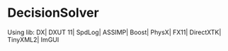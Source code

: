 # DecisionSolver
Using lib: DX| DXUT 11| SpdLog| ASSIMP| Boost| PhysX| FX11| DirectXTK| TinyXML2| ImGUI